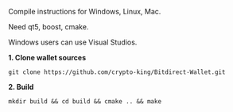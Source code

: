 Compile instructions for Windows, Linux, Mac.

Need qt5, boost, cmake.

Windows users can use Visual Studios.

**1. Clone wallet sources**

```
git clone https://github.com/crypto-king/Bitdirect-Wallet.git
```

**2. Build**

```
mkdir build && cd build && cmake .. && make
```

